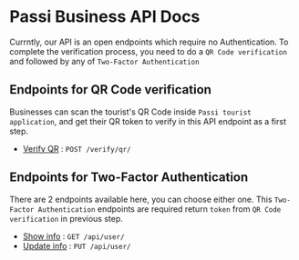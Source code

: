 # Passi Business API Docs

Currntly, our API is an open endpoints which require no Authentication.
To complete the verification process, you need to do a `QR Code verification` and followed by any of `Two-Factor Authentication`

## Endpoints for QR Code verification

Businesses can scan the tourist's QR Code inside `Passi tourist application`, and get their QR token to verify in this API endpoint as a first step.

* [Verify QR](verify/qr.md) : `POST /verify/qr/`

## Endpoints for Two-Factor Authentication

There are 2 endpoints available here, you can choose either one.
This `Two-Factor Authentication` endpoints are required return `token` from `QR Code verification` in previous step.

* [Show info](user/get.md) : `GET /api/user/`
* [Update info](user/put.md) : `PUT /api/user/`
